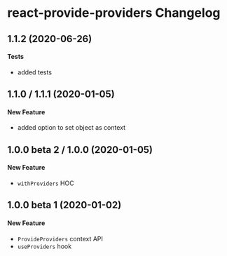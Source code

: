 # react-provide-providers Changelog

## 1.1.2 (2020-06-26)

#### Tests

- added tests

## 1.1.0 / 1.1.1 (2020-01-05)

#### New Feature

- added option to set object as context

## 1.0.0 beta 2 / 1.0.0 (2020-01-05)

#### New Feature

- `withProviders` HOC

## 1.0.0 beta 1 (2020-01-02)

#### New Feature

- `ProvideProviders` context API
- `useProviders` hook
